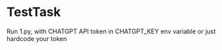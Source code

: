 # TestTask
Run 1.py, with CHATGPT API token in CHATGPT_KEY env variable or just hardcode your token

